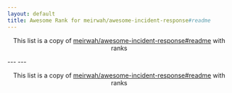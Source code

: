 ```yaml
---
layout: default
title: Awesome Rank for meirwah/awesome-incident-response#readme
---
```


<p align="center">
	This list is a copy of <a href="https://github.com/meirwah/awesome-incident-response#readme">meirwah/awesome-incident-response#readme</a> with ranks
</p>
---
---
<p align="center">
	This list is a copy of <a href="https://github.com/meirwah/awesome-incident-response#readme">meirwah/awesome-incident-response#readme</a> with ranks
</p>
